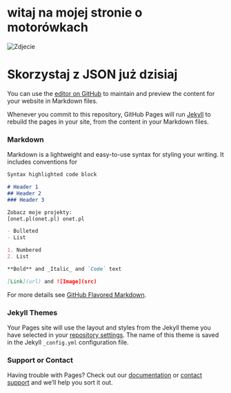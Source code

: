 # witaj na mojej stronie o motorówkach


![Zdjecie](https://thumbs.img-sprzedajemy.pl/1000x901c/9d/0a/2f/lodz-motorowa-antares-6-turbo-diesel-2009-okazja-rok-produkcji-2009-gdansk-505309694.jpg)


# Skorzystaj z JSON już dzisiaj


You can use the [editor on GitHub](https://github.com/erurodolar2018/projekt3lutyszablon/edit/master/index.md) to maintain and preview the content for your website in Markdown files.

Whenever you commit to this repository, GitHub Pages will run [Jekyll](https://jekyllrb.com/) to rebuild the pages in your site, from the content in your Markdown files.

### Markdown

Markdown is a lightweight and easy-to-use syntax for styling your writing. It includes conventions for

```markdown
Syntax highlighted code block

# Header 1
## Header 2
### Header 3

Zobacz moje projekty:
[onet.pl(onet.pl) onet.pl 

- Bulleted
- List

1. Numbered
2. List

**Bold** and _Italic_ and `Code` text

[Link](url) and ![Image](src)
```

For more details see [GitHub Flavored Markdown](https://guides.github.com/features/mastering-markdown/).

### Jekyll Themes

Your Pages site will use the layout and styles from the Jekyll theme you have selected in your [repository settings](https://github.com/erurodolar2018/projekt3lutyszablon/settings). The name of this theme is saved in the Jekyll `_config.yml` configuration file.

### Support or Contact

Having trouble with Pages? Check out our [documentation](https://help.github.com/categories/github-pages-basics/) or [contact support](https://github.com/contact) and we’ll help you sort it out.

